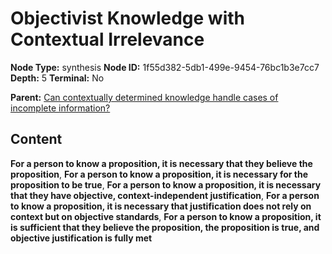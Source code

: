 # Objectivist Knowledge with Contextual Irrelevance

**Node Type:** synthesis
**Node ID:** 1f55d382-5db1-499e-9454-76bc1b3e7cc7
**Depth:** 5
**Terminal:** No

**Parent:** [Can contextually determined knowledge handle cases of incomplete information?](can-contextually-determined-knowledge-handle-cases-of-incomplete-information-antithesis-53c7683e-6c98-4400-a601-5ca5064075d3.md)

## Content

**For a person to know a proposition, it is necessary that they believe the proposition**, **For a person to know a proposition, it is necessary for the proposition to be true**, **For a person to know a proposition, it is necessary that they have objective, context-independent justification**, **For a person to know a proposition, it is necessary that justification does not rely on context but on objective standards**, **For a person to know a proposition, it is sufficient that they believe the proposition, the proposition is true, and objective justification is fully met**
